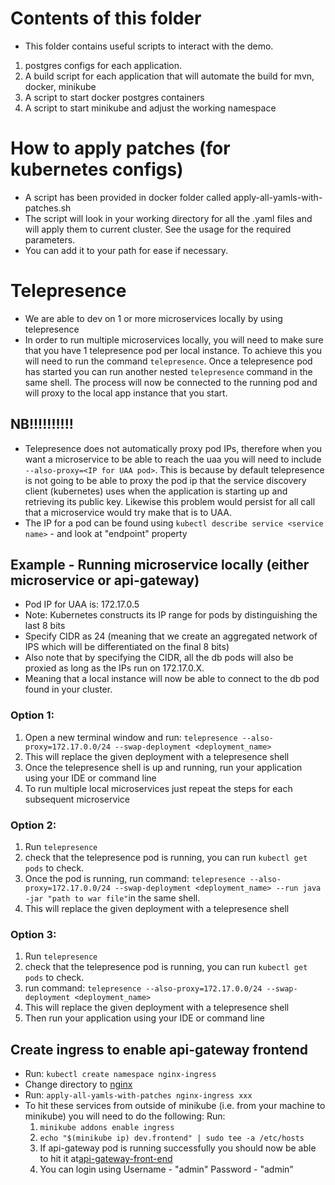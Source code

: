 # Contents of this folder
- This folder contains useful scripts to interact with the demo.
1. postgres configs for each application.
2. A build script for each application that will automate the build for mvn, docker, minikube
3. A script to start docker postgres containers
4. A script to start minikube and adjust the working namespace

# How to apply patches (for kubernetes configs)
- A script has been provided in docker folder called apply-all-yamls-with-patches.sh
- The script will look in your working directory for all the .yaml files and will apply them to current cluster. See the usage for the required parameters.
- You can add it to your path for ease if necessary. 

# Telepresence
- We are able to dev on 1 or more microservices locally by using telepresence
- In order to run multiple microservices locally, you will need to make sure that you have 1 telepresence pod per local instance. 
To achieve this you will need to run the command `telepresence`. Once a telepresence pod has started you can run another nested `telepresence`
command in the same shell. The process will now be connected to the running pod and will proxy to the local app instance that you start.

## NB!!!!!!!!!!
- Telepresence does not automatically proxy pod IPs, therefore when you want a microservice to be able to reach the uaa
   you will need to include `--also-proxy=<IP for UAA pod>`. This is because by default telepresence is not going to be able to 
   proxy the pod ip that the service discovery client (kubernetes) uses when the application is starting up and retrieving its public key.
   Likewise this problem would persist for all call that a microservice would try make that is to UAA.
- The IP for a pod can be found using `kubectl describe service <service name>` - and look at "endpoint" property

## Example - Running microservice locally (either microservice or api-gateway)
- Pod IP for UAA is: 172.17.0.5
- Note: Kubernetes constructs its IP range for pods by distinguishing the last 8 bits
- Specify CIDR as 24 (meaning that we create an aggregated network of IPS which will be differentiated on the final 8 bits)
- Also note that by specifying the CIDR, all the db pods will also be proxied as long as the IPs run on 172.17.0.X. 
- Meaning that a local instance will now be able to connect to the db pod found in your cluster.

### Option 1:
1. Open a new terminal window and run: `telepresence --also-proxy=172.17.0.0/24 --swap-deployment <deployment_name>`
2. This will replace the given deployment with a telepresence shell
3. Once the telepresence shell is up and running, run your application using your IDE or command line
4. To run multiple local microservices just repeat the steps for each subsequent microservice

### Option 2: 
1. Run `telepresence`
2. check that the telepresence pod is running, you can run `kubectl get pods` to check.
1. Once the pod is running, run command: `telepresence --also-proxy=172.17.0.0/24 --swap-deployment <deployment_name> --run java -jar "path to war file"`in the same shell.
1. This will replace the given deployment with a telepresence shell

### Option 3: 
1. Run `telepresence`
2. check that the telepresence pod is running, you can run `kubectl get pods` to check.
1. run command: `telepresence --also-proxy=172.17.0.0/24 --swap-deployment <deployment_name>`
1. This will replace the given deployment with a telepresence shell
2. Then run your application using your IDE or command line

## Create ingress to enable api-gateway frontend
- Run: `kubectl create namespace nginx-ingress`
- Change directory to [nginx](/nginx/)
- Run: `apply-all-yamls-with-patches nginx-ingress xxx`
- To hit these services from outside of minikube (i.e. from your machine to minikube) you will need to do the following:
Run:
    1. `minikube addons enable ingress`
    2. `echo "$(minikube ip) dev.frontend" | sudo tee -a /etc/hosts`
    3. If api-gateway pod is running successfully you should now be able to hit it at[api-gateway-front-end](http://dev.frontend)
    4. You can login using Username - "admin" Password - "admin"
 
